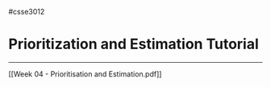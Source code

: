 #csse3012 

# Prioritization and Estimation Tutorial
___
[[Week 04 - Prioritisation and Estimation.pdf]]